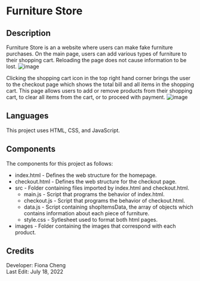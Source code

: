 # Furniture Store 

## Description  
Furniture Store is an a website where users can make fake furniture purchases. On the main page, users can add various types of furniture to their shopping cart. Reloading the page does not cause information to be lost.
![image](https://user-images.githubusercontent.com/83597131/179570941-9599d825-2760-4fc3-90d2-4f8991243771.png)

Clicking the shopping cart icon in the top right hand corner brings the user to the checkout page which shows the total bill and all items in the shopping cart. This page allows users to add or remove products from their shopping cart, to clear all items from the cart, or to proceed with payment.
![image](https://user-images.githubusercontent.com/83597131/179571024-2c417a0d-ceb0-4805-a390-43ae901fda7a.png)

## Languages 
This project uses HTML, CSS, and JavaScript.

## Components
The components for this project as follows:
* index.html - Defines the web structure for the homepage.
* checkout.html - Defines the web structure for the checkout page.
* src - Folder containing files imported by index.html and checkout.html.
  * main.js - Script that programs the behavior of index.html.
  * checkout.js - Script that programs the behavior of checkout.html.
  * data.js - Script containing shopItemsData, the array of objects which contains information about each piece of furniture. 
  * style.css - Sytlesheet used to format both html pages.
* images - Folder containing the images that correspond with each product.

## Credits 
Developer: Fiona Cheng  
Last Edit: July 18, 2022
